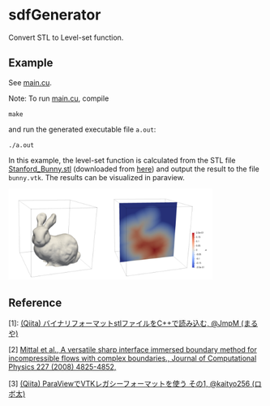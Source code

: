 # sdfGenerator

Convert STL to Level-set function.

## Example

See [main.cu](./main.cu).

Note: To run [main.cu](./main.cu), compile

```
make
```

and run the generated executable file `a.out`:

```
./a.out
```

In this example, the level-set function is calculated from the STL file [Stanford_Bunny.stl](./Stanford_Bunny.stl) (downloaded from [here](https://commons.wikimedia.org/wiki/File:Stanford_Bunny.stl?uselang=ja)) and output the result to the file `bunny.vtk`.
The results can be visualized in paraview.

<img src="./figs/example_bunny.png" width = 80%>

## Reference

[1]: [(Qiita) バイナリフォーマットstlファイルをC++で読み込む, @JmpM (まるや)](https://qiita.com/JmpM/items/9355c655614d47b5d67b)

[2] [Mittal et al., A versatile sharp interface immersed boundary method for incompressible flows with complex boundaries., Journal of Computational Physics 227 (2008) 4825-4852,](https://www.sciencedirect.com/science/article/pii/S0021999108000235)

 [3] [(Qiita) ParaViewでVTKレガシーフォーマットを使う その1, @kaityo256 (ロボ太)](https://qiita.com/kaityo256/items/661833e9e2bfbac31d4b)
